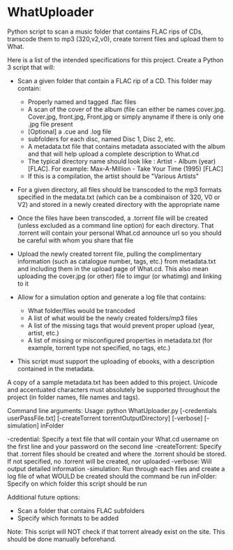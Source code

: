 # WhatUploader
Python script to scan a music folder that contains FLAC rips of CDs, transcode them to mp3 (320,v2,v0), create torrent files and upload them to What.

Here is a list of the intended specifications for this project. Create a Python 3 script that will:

- Scan a given folder that contain a FLAC rip of a CD. This folder may contain:
	- Properly named and tagged .flac files
	- A scan of the cover of the album (file can either be names cover.jpg. Cover.jpg, front.jpg, Front.jpg or simply anyname if there is only one .jpg file present
	- [Optional] a .cue and .log file
	- subfolders for each disc, named Disc 1, Disc 2, etc.
	- A metadata.txt file that contains metadata associated with the album and that will help upload a complete description to What.cd
	- The typical directory name should look like : Artist - Album (year) [FLAC]. For example: Max-A-Million - Take Your Time (1995) [FLAC]
	- If this is a compilation, the artist should be "Various Artists"
	
- For  a given directory, all files should be transcoded to the mp3 formats specified in the medata.txt (which can be a combinaison of 320, V0 or V2) and stored in a newly created directory with the appropriate name
- Once the files have been transcoded, a .torrent file will be created (unless excluded as a command line option) for each directory. That .torrent will contain your personal What.cd announce url so you should be careful with whom you share that file
- Upload the newly created torrent file, pulling the complimentary information (such as catalogue number, tags, etc.) from metadata.txt and including them in the upload page of What.cd. This also mean uploading the cover.jpg (or other) file to imgur (or whatimg) and linking to it
- Allow for a simulation option and generate a log file that contains:
	- What folder/files would be trancoded
	- A list of what would be the newly created folders/mp3 files
	- A list of the missing tags that would prevent proper upload (year, artist, etc.)
	- A list of missing or misconfigured properties in metadata.txt (for example, torrent type not specified, no tags, etc.)

- This script must support the uploading of ebooks, with a description contained in the metadata. 

A copy of a sample metadata.txt has been added to this project. Unicode and accentuated characters must absolutely be supported throughout the project (in folder names, file names and tags).

Command line arguments:
Usage: python WhatUploader.py [-credentials userPassFile.txt] [-createTorrent torrentOutputDirectory] [-verbose] [-simulation] inFolder 

-credential: Specify a text file that will contain your What.cd username on the first line and your password on the second line
-createTorrent: Specify that .torrent files should be created and where the .torrent should be stored. If not specified, no .torrent will be created, nor uploaded
-verbose: Will output detailed information
-simulation: Run through each files and create a log file of what WOULD be created should the command be run
inFolder: Specify on which folder this script should be run

Additional future options:
- Scan a folder that contains FLAC subfolders
- Specify which formats to be added

Note: This script will NOT check if that torrent already exist on the site. This should be done manually beforehand.
